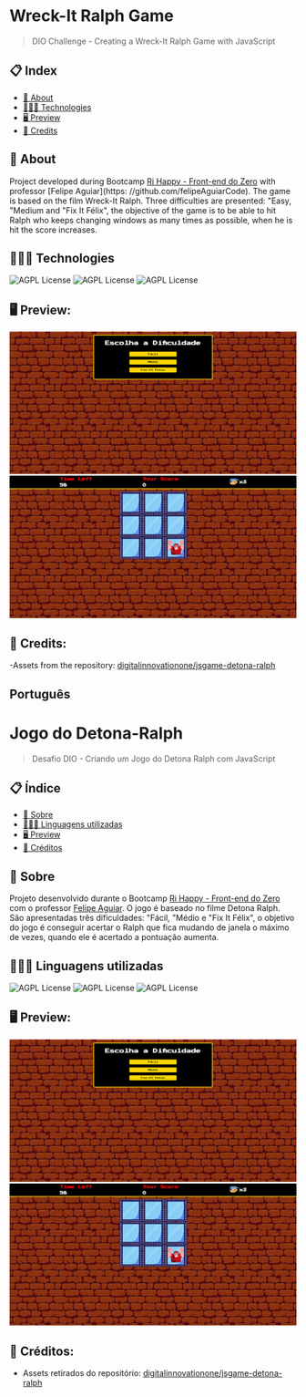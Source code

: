 # Wreck-It Ralph Game
> DIO Challenge - Creating a Wreck-It Ralph Game with JavaScript

## 📋 Index

- [📖 About](#-About)
- [👨🏻‍💻 Technologies ](#-Technologies)
- [🖥 Preview](#-Preview)
- [📌 Credits](#-Credits)

## 📖 About
Project developed during Bootcamp [Ri Happy - Front-end do Zero](https://web.dio.me/track/coding-future-front-end-do-zero) with professor [Felipe Aguiar](https: //github.com/felipeAguiarCode). The game is based on the film Wreck-It Ralph. Three difficulties are presented: "Easy, "Medium and "Fix It Félix", the objective of the game is to be able to hit Ralph who keeps changing windows as many times as possible, when he is hit the score increases.

## 👨🏻‍💻 Technologies

![AGPL License](https://img.shields.io/badge/HTML5-E34F26?style=for-the-badge&logo=html5&logoColor=white)
![AGPL License](https://img.shields.io/badge/CSS3-1572B6?style=for-the-badge&logo=css3&logoColor=white)
![AGPL License](https://img.shields.io/badge/JavaScript-F7DF1E?style=for-the-badge&logo=javascript&logoColor=black)

## 🖥 Preview:

<p align="center">
  <img src="print-menu.png" title="menu" alt="print do menu">
  <img src="print-jogo.png" title="jogo" alt="print do jogo">
</p>

## 📌 Credits:
  -Assets from the repository: [digitalinnovationone/jsgame-detona-ralph](https://github.com/digitalinnovationone/jsgame-detona-ralph)





## Português

# Jogo do Detona-Ralph
> Desafio DIO - Criando um Jogo do Detona Ralph com JavaScript

## 📋 Índice

- [📖 Sobre](#-Sobre)
- [👨🏻‍💻 Linguagens utilizadas](#-Linguagens-utilizadas)
- [🖥 Preview](#-Preview)
- [📌 Créditos](#-Créditos)

## 📖 Sobre
Projeto desenvolvido durante o Bootcamp [Ri Happy - Front-end do Zero](https://web.dio.me/track/coding-future-front-end-do-zero) com o professor [Felipe Aguiar](https://github.com/felipeAguiarCode). O jogo é baseado no filme Detona Ralph. São apresentadas três dificuldades: "Fácil, "Médio e "Fix It Félix", o objetivo do jogo é conseguir acertar o Ralph que fica mudando de janela o máximo de vezes, quando ele é acertado a pontuação aumenta.

## 👨🏻‍💻 Linguagens utilizadas

![AGPL License](https://img.shields.io/badge/HTML5-E34F26?style=for-the-badge&logo=html5&logoColor=white)
![AGPL License](https://img.shields.io/badge/CSS3-1572B6?style=for-the-badge&logo=css3&logoColor=white)
![AGPL License](https://img.shields.io/badge/JavaScript-F7DF1E?style=for-the-badge&logo=javascript&logoColor=black)

## 🖥 Preview:

<p align="center">
  <img src="print-menu.png" title="menu" alt="print do menu">
  <img src="print-jogo.png" title="jogo" alt="print do jogo">
</p>

## 📌 Créditos:
  - Assets retirados do repositório: [digitalinnovationone/jsgame-detona-ralph](https://github.com/digitalinnovationone/jsgame-detona-ralph)
